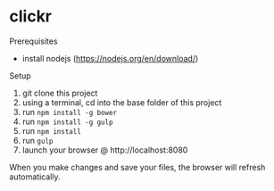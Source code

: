 # clickr

Prerequisites
- install nodejs (https://nodejs.org/en/download/)

Setup
1. git clone this project
2. using a terminal, cd into the base folder of this project
3. run `npm install -g bower`
4. run `npm install -g gulp`
5. run `npm install`
6. run `gulp`
7. launch your browser @ http://localhost:8080

When you make changes and save your files, the browser will refresh automatically.
